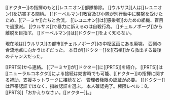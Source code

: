 [[ドクター]]の指揮のもと[[レユニオン]]部隊排除。
[[ウルサス]]人は[[レユニオン]]を妨害する間柄。
[[ドーベルマン]]教官及び小隊が別行動中に襲撃を受けたため、[[アーミヤ]]たちと合流。
[[レユニオン]]は[[感染者]]のための組織、盲目で過激派。
[[ウルサス]]で暴力に訴えるのは自殺行為。
[[チェルノボーグ]]から離脱を目指す。
[[ドーベルマン]]は[[ドクター]]をよく知らない。

現在地は[[ウルサス]]の都市[[チェルノボーグ]]の中枢区画にある廃墟。
西側の合流地点に向かうはずだった。
本日が[[ドクター]]を[[石棺]]から救出する最後のチャンスだった。

[[PRTS]]から連絡。
[[アーミヤ]]が[[ドクター]]に[[PRTS]]を紹介。
[[PRTS]]は[[ニューラルコネクタ]]による接続は妨害時でも可能、[[ドクター]]の指揮に関する補助、支援ネットワークに接続など。
管理者権限の認証が必要。
[[ドクター]]は声帯認証ではなく、指紋認証を選ぶ。
本人確認完了。権限レベル：8。
[[PRTS]]「おかえりなさい。[[ドクター]]。」
